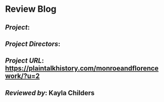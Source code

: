 # Review Blog

## *Project*:

## *Project Directors*:

## *Project URL*: https://plaintalkhistory.com/monroeandflorencework/?u=2 

## *Reviewed by*: Kayla Childers
